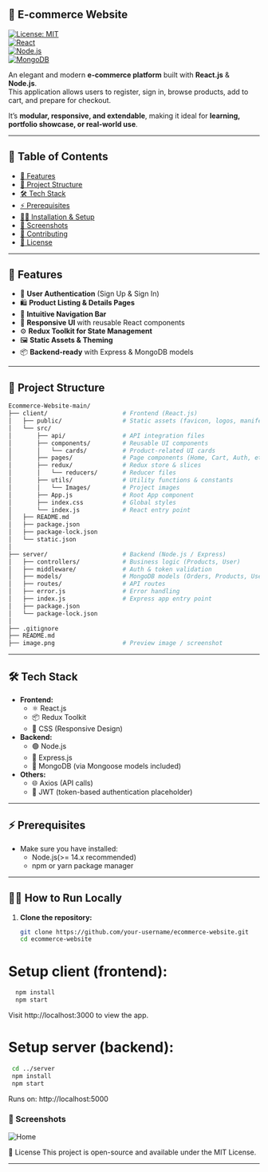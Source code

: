 ## 🛒 E-commerce Website

[![License: MIT](https://img.shields.io/badge/License-MIT-yellow.svg)](LICENSE)  
[![React](https://img.shields.io/badge/Frontend-React.js-61DAFB?logo=react)](https://reactjs.org/)  
[![Node.js](https://img.shields.io/badge/Backend-Node.js-339933?logo=node.js)](https://nodejs.org/)  
[![MongoDB](https://img.shields.io/badge/Database-MongoDB-4DB33D?logo=mongodb)](https://www.mongodb.com/)  

An elegant and modern **e-commerce platform** built with **React.js** & **Node.js**.  
This application allows users to register, sign in, browse products, add to cart, and prepare for checkout.  

It’s **modular, responsive, and extendable**, making it ideal for **learning, portfolio showcase, or real-world use**.  

---

## 📑 Table of Contents
- [🚀 Features](#-features)  
- [📁 Project Structure](#-project-structure)  
- [🛠️ Tech Stack](#️-tech-stack)  
- [⚡ Prerequisites](#-prerequisites)  
- [🧑‍💻 Installation & Setup](#-installation--setup)  
- [📸 Screenshots](#-screenshots)  
- [🤝 Contributing](#-contributing)  
- [📜 License](#-license)  

---

## 🚀 Features

- 🔐 **User Authentication** (Sign Up & Sign In)  
- 🛍️ **Product Listing & Details Pages**  
- 🧭 **Intuitive Navigation Bar**  
- 🎨 **Responsive UI** with reusable React components  
- ⚙️ **Redux Toolkit for State Management**  
- 🖼️ **Static Assets & Theming**  
- 📦 **Backend-ready** with Express & MongoDB models  

---

## 📁 Project Structure

```bash
Ecommerce-Website-main/
├── client/                     # Frontend (React.js)
│   ├── public/                 # Static assets (favicon, logos, manifest)
│   └── src/
│       ├── api/                # API integration files
│       ├── components/         # Reusable UI components
│       │   └── cards/          # Product-related UI cards
│       ├── pages/              # Page components (Home, Cart, Auth, etc.)
│       ├── redux/              # Redux store & slices
│       │   └── reducers/       # Reducer files
│       ├── utils/              # Utility functions & constants
│       │   └── Images/         # Project images
│       ├── App.js              # Root App component
│       ├── index.css           # Global styles
│       └── index.js            # React entry point
│   ├── README.md
│   ├── package.json
│   ├── package-lock.json
│   └── static.json
│
├── server/                     # Backend (Node.js / Express)
│   ├── controllers/            # Business logic (Products, User)
│   ├── middleware/             # Auth & token validation
│   ├── models/                 # MongoDB models (Orders, Products, Users)
│   ├── routes/                 # API routes
│   ├── error.js                # Error handling
│   ├── index.js                # Express app entry point
│   ├── package.json
│   └── package-lock.json
│
├── .gitignore
├── README.md
├── image.png                   # Preview image / screenshot

```


---

## 🛠️ Tech Stack

- **Frontend:**
     - ⚛️ React.js
     - 📦 Redux Toolkit
     - 🎨 CSS (Responsive Design)
- **Backend:**
     - 🟢 Node.js
     - 🚏 Express.js
     - 🍃 MongoDB (via Mongoose models included)
- **Others:**
     - 🌐 Axios (API calls)
     - 🔑 JWT (token-based authentication placeholder)

---


## ⚡ Prerequisites
- Make sure you have installed:
     - Node.js(>= 14.x recommended)
     - npm or yarn package manager
 
---


## 🧑‍💻 How to Run Locally

1. **Clone the repository:**

   ```bash
   git clone https://github.com/your-username/ecommerce-website.git
   cd ecommerce-website
   ```

# Setup client (frontend):
```bash
  npm install
  npm start
```

Visit http://localhost:3000 to view the app.

# Setup server (backend):
```bash
 cd ../server
 npm install
 npm start
```
Runs on: http://localhost:5000


### 📸 Screenshots
![Home](https://ecommerce-website-frontend3.onrender.com/Pogo.webp)


🧾 License
This project is open-source and available under the MIT License.

---

<!--### ✅ Changes made:
- Fixed inconsistent headers and spacing
- Used code blocks properly
- Formatted file structure section
- Cleaned up the steps under "How to Run Locally"
- Added horizontal rules (`---`) for clean separation

Let me know if you want to add:
- Live demo link
- Environment variables section
- Deployment instructions (Render, Vercel, Netlify)

Want a badge (like "Built with React") at the top too? I can add that!-->







